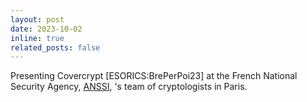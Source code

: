 ```yaml
---
layout: post
date: 2023-10-02
inline: true
related_posts: false
---
```


Presenting Covercrypt [ESORICS:BrePerPoi23] at the French National Security Agency, <a href="https://cyber.gouv.fr/">ANSSI</a>, 's team of cryptologists in Paris.
